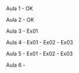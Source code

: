 Aula 1 - OK

Aula 2 - OK
       
Aula 3 - Ex01

Aula 4 - Ex01
       - Ex02
       - Ex03

Aula 5 - Ex01
       - Ex02
       - Ex03
       
Aula 6 - 
